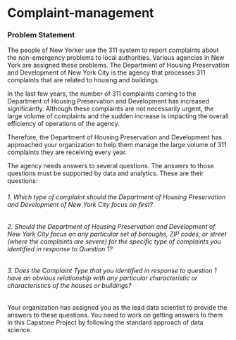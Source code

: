 # Complaint-management

### Problem Statement

The people of New Yorker use the 311 system to report complaints about the non-emergency problems to local authorities. Various agencies in New York are assigned these problems. The Department of Housing Preservation and Development of New York City is the agency that processes 311 complaints that are related to housing and buildings.

In the last few years, the number of 311 complaints coming to the Department of Housing Preservation and Development has increased significantly. Although these complaints are not necessarily urgent, the large volume of complaints and the sudden increase is impacting the overall efficiency of operations of the agency.

Therefore, the Department of Housing Preservation and Development has approached your organization to help them manage the large volume of 311 complaints they are receiving every year.

The agency needs answers to several questions. The answers to those questions must be supported by data and analytics. These are their  questions:

###### 1. Which type of complaint should the Department of Housing Preservation and Development of New York City focus on first?
###### 2. Should the Department of Housing Preservation and Development of New York City focus on any particular set of boroughs, ZIP codes, or street (where the complaints are severe) for the specific type of complaints you identified in response to Question 1?
###### 3. Does the Complaint Type that you identified in response to question 1 have an obvious relationship with any particular characteristic or characteristics of the houses or buildings?

Your organization has assigned you as the lead data scientist to provide the answers to these questions. You need to work on getting answers to them in this Capstone Project by following the standard approach of data science.
